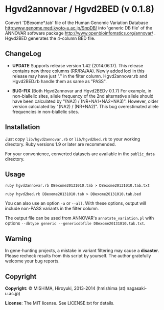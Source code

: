 # Hgvd2annovar / Hgvd2BED (v 0.1.8)

Convert 'DBexome*.tab' file of the Human Genomic Variation Database <http:www.genome.med.kyoto-u.ac.jp/SnpDB/> into 'generic DB file' of the ANNOVAR software package <http://www.openbioinfomatics.org/annovar/> . Hgvd2BED generates the 4-column BED file.

## ChangeLog
* **UPDATE** Supports release version 1.42 (2014.06.17). This release contains new three columns (RR/RA/AA). Newly added loci in this release may have just "." in the filter column. Hgvd2annovar.rb and Hgvd2BED.rb handle them as same as "PASS". 

* **BUG-FIX** (Both Hgvd2annovar and Hgvd2BEDv 0.1.7) For example, in non-biallelic sites, allele frequency of the 2nd alternative allele should have been calculated by "(NA2) / (NR+NA1+NA2+NA3)". However, older version calculated by "(NA2) / (NR+NA2)". This bug overestimated allele frequencies in non-biallelic sites.

## Installation

Just copy `lib/hgvd2annovar.rb` or `lib/hgvd2bed.rb` to your working directory. Ruby versions 1.9 or later are recommended. 

For your convenience, converted datasets are available in the `public_data` directory.

## Usage

`ruby hgvd2annovar.rb DBexome20131010.tab > DBexome20131010.tab.txt`

`ruby hgvd2bed.rb DBexome20131010.tab > DBexome20131010.tab.bed`

You can also use an option `-a` or `--all`. With these options, output will include non-PASS variants in the filter column.

The output file can be used from ANNOVAR's `annotate_variation.pl` with options `--dbtype generic --genericdbfile DBexome20131010.tab.txt`.

## Warning
In gene-hunting projects, a mistake in variant filtering may cause a **disaster**. Please recheck results from this script by yourself. The author gratefully welcome your bug reports.

## Copyright
**Copyright**: &copy; MISHIMA, Hiroyuki, 2013-2014 (hmishima (at) nagasaki-u.ac.jp)

**License**: The MIT license. See LICENSE.txt for details.

